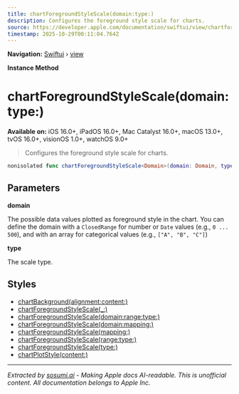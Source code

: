 ```yaml
---
title: chartForegroundStyleScale(domain:type:)
description: Configures the foreground style scale for charts.
source: https://developer.apple.com/documentation/swiftui/view/chartforegroundstylescale(domain:type:)
timestamp: 2025-10-29T00:11:04.764Z
---
```


**Navigation:** [Swiftui](/documentation/swiftui) › [view](/documentation/swiftui/view)

**Instance Method**

# chartForegroundStyleScale(domain:type:)

**Available on:** iOS 16.0+, iPadOS 16.0+, Mac Catalyst 16.0+, macOS 13.0+, tvOS 16.0+, visionOS 1.0+, watchOS 9.0+

> Configures the foreground style scale for charts.

```swift
nonisolated func chartForegroundStyleScale<Domain>(domain: Domain, type: ScaleType? = nil) -> some View where Domain : ScaleDomain
```

## Parameters

**domain**

The possible data values plotted as foreground style in the chart. You can define the domain with a `ClosedRange` for number or `Date` values (e.g., `0 ... 500`), and with an array for categorical values (e.g., `["A", "B", "C"]`)



**type**

The scale type.



## Styles

- [chartBackground(alignment:content:)](/documentation/swiftui/view/chartbackground(alignment:content:))
- [chartForegroundStyleScale(_:)](/documentation/swiftui/view/chartforegroundstylescale(_:))
- [chartForegroundStyleScale(domain:range:type:)](/documentation/swiftui/view/chartforegroundstylescale(domain:range:type:))
- [chartForegroundStyleScale(domain:mapping:)](/documentation/swiftui/view/chartforegroundstylescale(domain:mapping:))
- [chartForegroundStyleScale(mapping:)](/documentation/swiftui/view/chartforegroundstylescale(mapping:))
- [chartForegroundStyleScale(range:type:)](/documentation/swiftui/view/chartforegroundstylescale(range:type:))
- [chartForegroundStyleScale(type:)](/documentation/swiftui/view/chartforegroundstylescale(type:))
- [chartPlotStyle(content:)](/documentation/swiftui/view/chartplotstyle(content:))

---

*Extracted by [sosumi.ai](https://sosumi.ai) - Making Apple docs AI-readable.*
*This is unofficial content. All documentation belongs to Apple Inc.*
